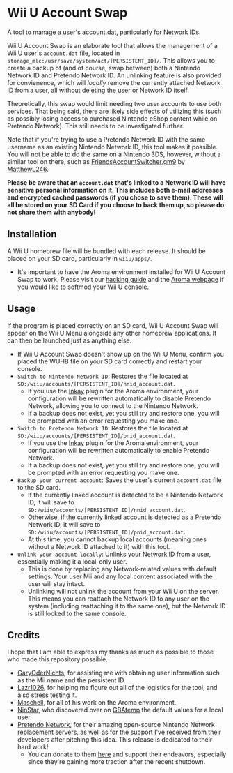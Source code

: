 # Wii U Account Swap

A tool to manage a user's account.dat, particularly for Network IDs.

Wii U Account Swap is an elaborate tool that allows the management of a Wii U user's `account.dat` file, located in `storage_mlc:/usr/save/system/act/[PERSISTENT_ID]/`. This allows you to create a backup of (and of course, swap between) both a Nintendo Network ID and Pretendo Network ID. An unlinking feature is also provided for convienence, which will *locally* remove the currently attached Network ID from a user, all without deleting the user or Network ID itself.

Theoretically, this swap would limit needing two user accounts to use both services. That being said, there are likely side effects of utilizing this (such as possibly losing access to purchased Nintendo eShop content while on Pretendo Network). This still needs to be investigated further. 

Note that if you're trying to use a Pretendo Network ID with the same username as an existing Nintendo Network ID, this tool makes it possible. You will not be able to do the same on a Nintendo 3DS, however, without a similar tool on there, such as [FriendsAccountSwitcher.gm9](https://github.com/MatthewL246/pretendo-docker/blob/main/console-files/FriendsAccountSwitcher.gm9) by [MatthewL246](https://github.com/MatthewL246).

**Please be aware that an `account.dat` that's linked to a Network ID will have sensitive personal information on it. This includes both e-mail addresses and encrypted cached passwords (if you chose to save them). These will all be stored on your SD Card if you choose to back them up, so please do not share them with anybody!**

## Installation
A Wii U homebrew file will be bundled with each release. It should be placed on your SD card, particularly in `wiiu/apps/`.
* It's important to have the Aroma environment installed for Wii U Account Swap to work. Please visit our [hacking guide](https://wiiu.hacks.guide/) and the [Aroma webpage](https://aroma.foryour.cafe/) if you would like to softmod your Wii U console.

## Usage
If the program is placed correctly on an SD card, Wii U Account Swap will appear on the Wii U Menu alongside any other homebrew applications. It can then be launched just as anything else.
* If Wii U Account Swap doesn't show up on the Wii U Menu, confirm you placed the WUHB file on your SD card correctly and restart your console.
* `Switch to Nintendo Network ID`: Restores the file located at `SD:/wiiu/accounts/[PERSISTENT_ID]/nnid_account.dat`.
    * If you use the [Inkay](https://github.com/PretendoNetwork/Inkay) plugin for the Aroma environment, your configuration will be rewritten automatically to disable Pretendo Network, allowing you to connect to the Nintendo Network.
    * If a backup does not exist, yet you still try and restore one, you will be prompted with an error requesting you make one.
* `Switch to Pretendo Network ID`: Restores the file located at `SD:/wiiu/accounts/[PERSISTENT_ID]/pnid_account.dat`.
    * If you use the [Inkay](https://github.com/PretendoNetwork/Inkay) plugin for the Aroma environment, your configuration will be rewritten automatically to enable Pretendo Network.
    * If a backup does not exist, yet you still try and restore one, you will be prompted with an error requesting you make one.
* `Backup your current account`: Saves the user's current `account.dat` file to the SD card.
    * If the currently linked account is detected to be a Nintendo Network ID, it will save to `SD:/wiiu/accounts/[PERSISTENT_ID]/nnid_account.dat`.
    * Otherwise, if the currently linked account is detected as a Pretendo Network ID, it will save to `SD:/wiiu/accounts/[PERSISTENT_ID]/pnid_account.dat`.
    * At this time, you cannot backup local accounts (meaning ones without a Network ID attached to it) with this tool.
* `Unlink your account locally`: Unlinks your Network ID from a user, essentially making it a local-only user.
    * This is done by replacing any Network-related values with default settings. Your user Mii and any local content associated with the user will stay intact.
    * Unlinking will not unlink the account from your Wii U on the server. This means you can reattach the Network ID to any user on the system (including reattaching it to the same one), but the Network ID is still locked to the same console.

## Credits
I hope that I am able to express my thanks as much as possible to those who made this repository possible.
* [GaryOderNichts](https://github.com/GaryOderNichts), for assisting me with obtaining user information such as the Mii name and the persistent ID.
* [Lazr1026](https://github.com/Lazr1026), for helping me figure out all of the logistics for the tool, and also stress testing it.
* [Maschell](https://github.com/Maschell), for all of his work on the Aroma environment.
* [NinStar](https://github.com/ninstar), who discovered over on [GBAtemp](https://gbatemp.net/threads/deleting-wii-u-user-without-nid-password.493387/page-5) the default values for a local user.
* [Pretendo Network](https://github.com/PretendoNetwork/), for their amazing open-source Nintendo Network replacement servers, as well as for the support I've received from their developers after pitching this idea. This release is dedicated to their hard work!
    * You can donate to them [here](https://pretendo.network/account/upgrade) and support their endeavors, especially since they're gaining more traction after the recent shutdown.